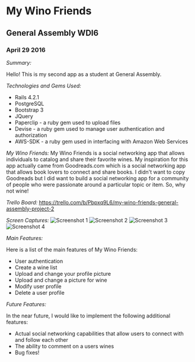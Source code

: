 # My Wino Friends

## General Assembly WDI6

### April 29 2016

_Summary:_

Hello! This is my second app as a student at General Assembly.

_Technologies and Gems Used:_
* Rails 4.2.1
* PostgreSQL
* Bootstrap 3
* JQuery
* Paperclip - a ruby gem used to upload files
* Devise - a ruby gem used to manage user authentication and authorization
* AWS-SDK - a ruby gem used in interfacing with Amazon Web Services

_My Wino Friends:_
My Wino Friends is a social networking app that allows individuals to catalog and share their favorite wines.
My inspiration for this app actually came from Goodreads.com which is a social networking app that allows
book lovers to connect and share books. I didn't want to copy Goodreads but I did want to build a social networking
app for a community of people who were passionate around a particular topic or item. So, why not wine!

_Trello Board:_
https://trello.com/b/Pbpxq9L6/my-wino-friends-general-assembly-project-2

_Screen Captures:_
![Screenshot 1](https://github.com/nickthehustler/project-two-general-assembly-my_wino_friends/blob/master/app/assets/images/Slack%20for%20iOS%20Upload-1.jpg)
![Screenshot 2](https://github.com/nickthehustler/project-two-general-assembly-my_wino_friends/blob/master/app/assets/images/Slack%20for%20iOS%20Upload-2.jpg)
![Screenshot 3](https://github.com/nickthehustler/project-two-general-assembly-my_wino_friends/blob/master/app/assets/images/Slack%20for%20iOS%20Upload-3.jpg)
![Screenshot 4](https://github.com/nickthehustler/project-two-general-assembly-my_wino_friends/blob/master/app/assets/images/Slack%20for%20iOS%20Upload.jpg)

_Main Features:_

Here is a list of the main features of My Wino Friends:
* User authentication
* Create a wine list
* Upload and change your profile picture
* Upload and change a picture for wine
* Modify user profile
* Delete a user profile

_Future Features:_

In the near future, I would like to implement the following additional features:
* Actual social networking capabilities that allow users to connect with and follow each other
* The ability to comment on a users wines
* Bug fixes!



